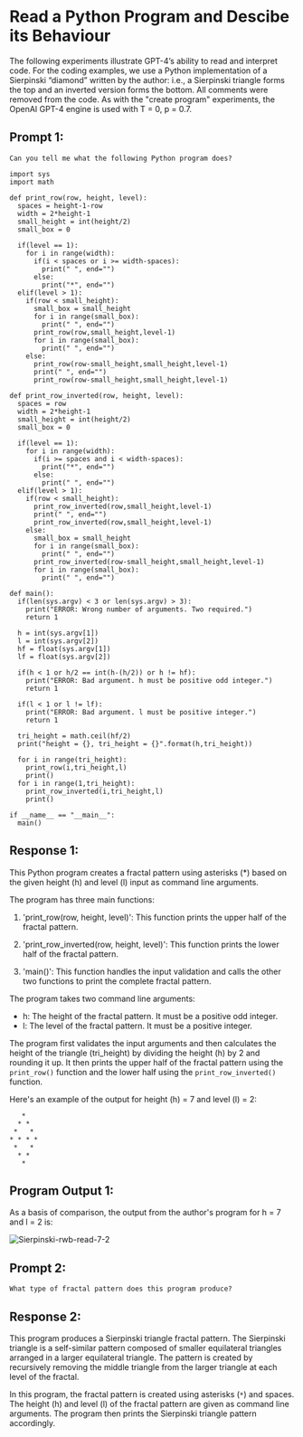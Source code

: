 # Read a Python Program and Descibe its Behaviour
The following experiments illustrate GPT-4’s ability to read and interpret code. For the coding examples, we use a Python implementation of a Sierpinski “diamond” written by the author: i.e., a Sierpinski triangle forms the top and an inverted version forms the bottom. All comments were removed from the code. As with the "create program" experiments, the OpenAI GPT-4 engine is used with T = 0, p = 0.7. 

## Prompt 1:
```
Can you tell me what the following Python program does?

import sys
import math

def print_row(row, height, level):
  spaces = height-1-row
  width = 2*height-1
  small_height = int(height/2)
  small_box = 0

  if(level == 1):
    for i in range(width):
      if(i < spaces or i >= width-spaces):
        print(" ", end="")
      else:
        print("*", end="")
  elif(level > 1):
    if(row < small_height):
      small_box = small_height
      for i in range(small_box):
        print(" ", end="")
      print_row(row,small_height,level-1)
      for i in range(small_box):
        print(" ", end="")
    else:
      print_row(row-small_height,small_height,level-1)
      print(" ", end="")
      print_row(row-small_height,small_height,level-1)

def print_row_inverted(row, height, level):
  spaces = row
  width = 2*height-1
  small_height = int(height/2)
  small_box = 0

  if(level == 1):
    for i in range(width):
      if(i >= spaces and i < width-spaces):
        print("*", end="")
      else:
        print(" ", end="")
  elif(level > 1):
    if(row < small_height):
      print_row_inverted(row,small_height,level-1)
      print(" ", end="")
      print_row_inverted(row,small_height,level-1)
    else:
      small_box = small_height
      for i in range(small_box):
        print(" ", end="")
      print_row_inverted(row-small_height,small_height,level-1)
      for i in range(small_box):
        print(" ", end="")

def main():
  if(len(sys.argv) < 3 or len(sys.argv) > 3):
    print("ERROR: Wrong number of arguments. Two required.")
    return 1

  h = int(sys.argv[1])
  l = int(sys.argv[2])
  hf = float(sys.argv[1])
  lf = float(sys.argv[2])

  if(h < 1 or h/2 == int(h-(h/2)) or h != hf):
    print("ERROR: Bad argument. h must be positive odd integer.")
    return 1

  if(l < 1 or l != lf):
    print("ERROR: Bad argument. l must be positive integer.")
    return 1

  tri_height = math.ceil(hf/2)
  print("height = {}, tri_height = {}".format(h,tri_height))

  for i in range(tri_height):
    print_row(i,tri_height,l)
    print()
  for i in range(1,tri_height):
    print_row_inverted(i,tri_height,l)
    print()

if __name__ == "__main__":
  main()
```
## Response 1:

This Python program creates a fractal pattern using asterisks (*) based on the given height (h) and level (l) input as command line arguments.

The program has three main functions:

1. 'print_row(row, height, level)': This function prints the upper half of the fractal pattern.

2. 'print_row_inverted(row, height, level)': This function prints the lower half of the fractal pattern.

3. 'main()': This function handles the input validation and calls the other two functions to print the complete fractal pattern.

The program takes two command line arguments:

- h: The height of the fractal pattern. It must be a positive odd integer.
- l: The level of the fractal pattern. It must be a positive integer.

The program first validates the input arguments and then calculates the height of the triangle (tri_height) by dividing the height (h) by 2 and rounding it up. It then prints the upper half of the fractal pattern using the `print_row()` function and the lower half using the `print_row_inverted()` function.

Here's an example of the output for height (h) = 7 and level (l) = 2:
```
   *   
  * *  
 *   * 
* * * *
 *   * 
  * *  
   *   
```
## Program Output 1:
As a basis of comparison, the output from the author's program for h = 7 and l = 2 is:

![Sierpinski-rwb-read-7-2](https://github.com/rwbrennan/GPT4-Coding-Experiments/assets/19438964/f441b9ae-64ed-4d39-9ddc-f91383d73d5a)


## Prompt 2:
```
What type of fractal pattern does this program produce?
```
## Response 2:

This program produces a Sierpinski triangle fractal pattern. The Sierpinski triangle is a self-similar pattern composed of smaller equilateral triangles arranged in a larger equilateral triangle. The pattern is created by recursively removing the middle triangle from the larger triangle at each level of the fractal.

In this program, the fractal pattern is created using asterisks (`*`) and spaces. The height (h) and level (l) of the fractal pattern are given as command line arguments. The program then prints the Sierpinski triangle pattern accordingly.


